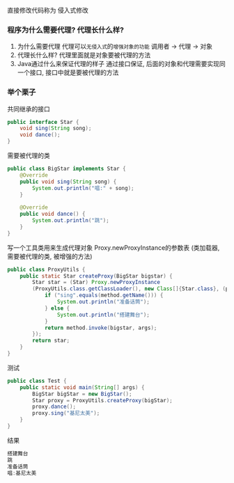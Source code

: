 直接修改代码称为 侵入式修改

### 程序为什么需要代理? 代理长什么样?
1. 为什么需要代理
   代理可以`无侵入式`的`增强对象的功能`
   调用者 -> 代理 -> 对象
2. 代理长什么样?
   代理里面就是对象要被代理的方法
3. Java通过什么来保证代理的样子
   通过接口保证, 后面的对象和代理需要实现同一个接口, 接口中就是要被代理的方法

### 举个栗子
共同继承的接口
```java
public interface Star {  
    void sing(String song);  
    void dance();  
}
```

需要被代理的类
```java
public class BigStar implements Star {  
    @Override  
    public void sing(String song) {  
        System.out.println("唱:" + song);  
    }  
  
    @Override  
    public void dance() {  
        System.out.println("跳");  
    }  
}
```

写一个工具类用来生成代理对象
Proxy.newProxyInstance的参数表 (类加载器, 需要被代理的类, 被增强的方法)
```java
public class ProxyUtils {  
    public static Star createProxy(BigStar bigstar) {  
        Star star = (Star) Proxy.newProxyInstance
        (ProxyUtils.class.getClassLoader(), new Class[]{Star.class}, (proxy, method, args) -> {  
            if ("sing".equals(method.getName())) {  
                System.out.println("准备话筒");  
            } else {  
                System.out.println("搭建舞台");  
            }  
            return method.invoke(bigstar, args);  
        });  
        return star;  
    }  
}
```

测试
```java
public class Test {  
    public static void main(String[] args) {  
        BigStar bigStar = new BigStar();  
        Star proxy = ProxyUtils.createProxy(bigStar);  
        proxy.dance();  
        proxy.sing("基尼太美");  
    }  
}
```

结果
```d
搭建舞台
跳
准备话筒
唱:基尼太美
```
